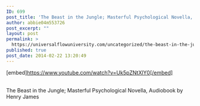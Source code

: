 ```yaml
---
ID: 699
post_title: 'The Beast in the Jungle; Masterful Psychological Novella,  by Henry James'
author: abbie04m553726
post_excerpt: ""
layout: post
permalink: >
  https://universalflowuniversity.com/uncategorized/the-beast-in-the-jungle-masterful-psychological-novella-by-henry-james/
published: true
post_date: 2014-02-22 13:20:49
---
```

[embed]https://www.youtube.com/watch?v=Uk5pZNtXlY0[/embed]</br></br>
<p>The Beast in the Jungle; Masterful Psychological Novella, Audiobook by Henry James</p>